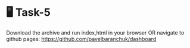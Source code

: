 # 🖥 Task-5

Download the archive and run index,html in your browser OR navigate to github pages:
https://github.com/pavelbaranchuk/dashboard
